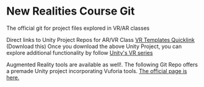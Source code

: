 # New Realities Course Git
The official git for project files explored in VR/AR classes

Direct links to Unity Project Repos for AR/VR Class
[VR Templates Quicklink](https://github.com/profkeegan/GAD_VR_Lite) (Download this)
Once you download the above Unity Project, you can explore additional functionality by follow [Unity's VR series](https://learn.unity.com/tutorial/vr-project-setup?uv=2021.3&courseId=60183276edbc2a2e6c4c7dae&projectId=60183335edbc2a2e6c4c7dcb)

Augmented Reality tools are available as well!. The following Git Repo offers a premade Unity project incorporating Vuforia tools. [The official page is here.](https://github.com/profkeegan/GAD_AR_Lite)
